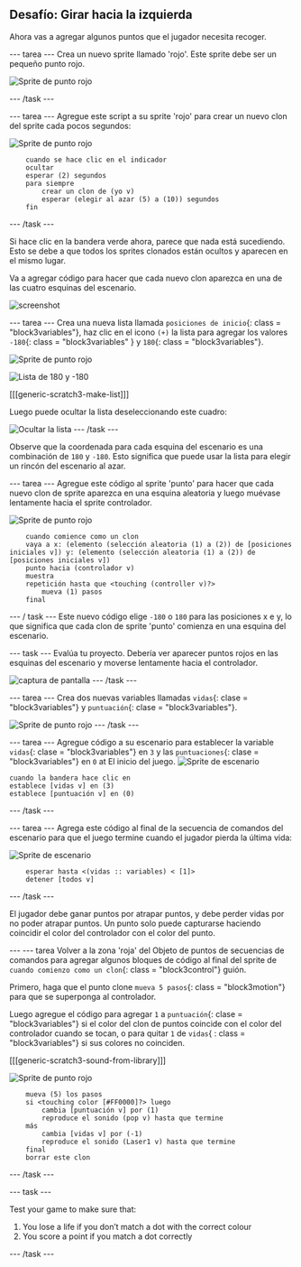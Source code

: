 ## Desafío: Girar hacia la izquierda

Ahora vas a agregar algunos puntos que el jugador necesita recoger.

\--- tarea \--- Crea un nuevo sprite llamado 'rojo'. Este sprite debe ser un pequeño punto rojo.

![Sprite de punto rojo](images/dots-red.png)

\--- /task \---

\--- tarea \--- Agregue este script a su sprite 'rojo' para crear un nuevo clon del sprite cada pocos segundos:

![Sprite de punto rojo](images/red-sprite.png)

```blocks3
    cuando se hace clic en el indicador
    ocultar
    esperar (2) segundos
    para siempre
        crear un clon de (yo v)
        esperar (elegir al azar (5) a (10)) segundos
    fin
```

\--- /task \---

Si hace clic en la bandera verde ahora, parece que nada está sucediendo. Esto se debe a que todos los sprites clonados están ocultos y aparecen en el mismo lugar.

Va a agregar código para hacer que cada nuevo clon aparezca en una de las cuatro esquinas del escenario.

![screenshot](images/dots-start.png)

\--- tarea \--- Crea una nueva lista llamada `posiciones de inicio`{: class = "block3variables"}, haz clic en el icono `(+)` la lista para agregar los valores `-180`{: class = "block3variables" } y `180`{: class = "block3variables"}.

![Sprite de punto rojo](images/red-sprite.png)

![Lista de 180 y -180](images/dots-list.png)

[[[generic-scratch3-make-list]]]

Luego puede ocultar la lista deseleccionando este cuadro:

![Ocultar la lista](images/hide-list.png) \--- /task \---

Observe que la coordenada para cada esquina del escenario es una combinación de `180` y `-180`. Esto significa que puede usar la lista para elegir un rincón del escenario al azar.

\--- tarea \--- Agregue este código al sprite 'punto' para hacer que cada nuevo clon de sprite aparezca en una esquina aleatoria y luego muévase lentamente hacia el sprite controlador.

![Sprite de punto rojo](images/red-sprite.png)

```blocks3
    cuando comience como un clon
    vaya a x: (elemento (selección aleatoria (1) a (2)) de [posiciones iniciales v]) y: (elemento (selección aleatoria (1) a (2)) de [posiciones iniciales v])
    punto hacia (controlador v)
    muestra
    repetición hasta que <touching (controller v)?>
        mueva (1) pasos
    final
```

\--- / task \--- Este nuevo código elige `-180` o `180` para las posiciones x e y, lo que significa que cada clon de sprite 'punto' comienza en una esquina del escenario.

\--- task \--- Evalúa tu proyecto. Debería ver aparecer puntos rojos en las esquinas del escenario y moverse lentamente hacia el controlador.

![captura de pantalla](images/dots-red-test.png) \--- /task \---

\--- tarea \--- Crea dos nuevas variables llamadas `vidas`{: clase = "block3variables"} y `puntuación`{: clase = "block3variables"}.

![Sprite de punto rojo](images/red-sprite.png) \--- /task \---

\--- tarea \--- Agregue código a su escenario para establecer la variable `vidas`{: clase = "block3variables"} en `3` y las `puntuaciones`{: clase = "block3variables"} en `0` at El inicio del juego. ![Sprite de escenario](images/stage-sprite.png)

```blocks3
cuando la bandera hace clic en
establece [vidas v] en (3)
establece [puntuación v] en (0)
```

\--- /task \---

\--- tarea \--- Agrega este código al final de la secuencia de comandos del escenario para que el juego termine cuando el jugador pierda la última vida:

![Sprite de escenario](images/stage-sprite.png)

```blocks3
    esperar hasta <(vidas :: variables) < [1]>
    detener [todos v]
```

\--- /task \---

El jugador debe ganar puntos por atrapar puntos, y debe perder vidas por no poder atrapar puntos. Un punto solo puede capturarse haciendo coincidir el color del controlador con el color del punto.

\--- \--- tarea Volver a la zona 'roja' del Objeto de puntos de secuencias de comandos para agregar algunos bloques de código al final del sprite de `cuando comienzo como un clon`{: class = "block3control"} guión.

Primero, haga que el punto clone `mueva 5 pasos`{: class = "block3motion"} para que se superponga al controlador.

Luego agregue el código para agregar `1` a `puntuación`{: clase = "block3variables"} si el color del clon de puntos coincide con el color del controlador cuando se tocan, o para quitar `1` de `vidas`{ : class = "block3variables"} si sus colores no coinciden.

[[[generic-scratch3-sound-from-library]]]

![Sprite de punto rojo](images/red-sprite.png)

```blocks3
    mueva (5) los pasos
    si <touching color [#FF0000]?> luego
        cambia [puntuación v] por (1)
        reproduce el sonido (pop v) hasta que termine
    más
        cambia [vidas v] por (-1)
        reproduce el sonido (Laser1 v) hasta que termine
    final
    borrar este clon
```

\--- /task \---

\--- task \---

Test your game to make sure that:

1. You lose a life if you don’t match a dot with the correct colour
2. You score a point if you match a dot correctly

\--- /task \---